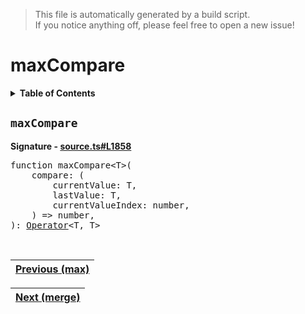 > This file is automatically generated by a build script.<br>If you notice anything off, please feel free to open a new issue!

# maxCompare

<details><summary><b>Table of Contents</b></summary>

1. [<code>maxCompare</code>](#maxCompare)</details>

## <a name="maxCompare"></a><code>maxCompare</code>

<b>Signature - [source.ts#L1858](..\/..\/packages\/core\/src\/source.ts#L1858)</b>

<pre>function maxCompare&lt;T&gt;(<br>    compare: (<br>        currentValue: T,<br>        lastValue: T,<br>        currentValueIndex: number,<br>    ) =&gt; number,<br>): <a href="000-Operator.md#Operator">Operator</a>&lt;T, T&gt;</pre><br>

| [Previous \(max\)](045-max.md#readme) |
| --- |

<div align="right">

| [Next \(merge\)](047-merge.md#readme) |
| --- |
</div>
